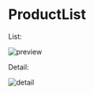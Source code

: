 # ProductList

List:

![preview](https://user-images.githubusercontent.com/26388092/119102211-733d8c80-ba22-11eb-82fe-44220ccb3f2d.png)

Detail:

![detail](https://user-images.githubusercontent.com/26388092/119158001-6ccd0600-ba5e-11eb-8083-b7d7e26a8fc3.png)
